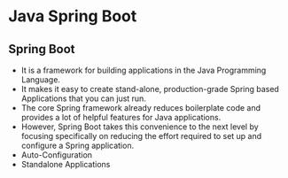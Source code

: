 # Java Spring Boot
## Spring Boot
- It is a framework for building applications in the Java Programming Language.
- It makes it easy to create stand-alone, production-grade Spring based Applications that you can just run.
- The core Spring framework already reduces boilerplate code and provides a lot of helpful features for Java applications.
- However, Spring Boot takes this convenience to the next level by focusing specifically on reducing the effort required to set up and configure a Spring application.
- Auto-Configuration
- Standalone Applications